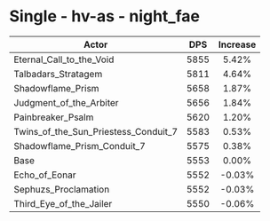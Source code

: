# Single - hv-as - night_fae
| Actor | DPS | Increase |
|---|:---:|:---:|
|Eternal_Call_to_the_Void|5855|5.42%|
|Talbadars_Stratagem|5811|4.64%|
|Shadowflame_Prism|5658|1.87%|
|Judgment_of_the_Arbiter|5656|1.84%|
|Painbreaker_Psalm|5620|1.20%|
|Twins_of_the_Sun_Priestess_Conduit_7|5583|0.53%|
|Shadowflame_Prism_Conduit_7|5575|0.38%|
|Base|5553|0.00%|
|Echo_of_Eonar|5552|-0.03%|
|Sephuzs_Proclamation|5552|-0.03%|
|Third_Eye_of_the_Jailer|5550|-0.06%|
